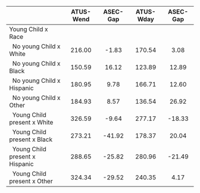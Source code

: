 
|                      |    ATUS-Wend |     ASEC-Gap |    ATUS-Wday |     ASEC-Gap |
| -------------------- | :----------: | :----------: | :----------: | :----------: |
| Young Child x Race   |              |              |              |              |
| &nbsp;&nbsp;No young Child x White |       216.00 |        -1.83 |       170.54 |         3.08 |
| &nbsp;&nbsp;No young Child x Black |       150.59 |        16.12 |       123.89 |        12.89 |
| &nbsp;&nbsp;No young Child x Hispanic |       180.95 |         9.78 |       166.71 |        12.60 |
| &nbsp;&nbsp;No young Child x Other |       184.93 |         8.57 |       136.54 |        26.92 |
| &nbsp;&nbsp;Young Child present x White |       326.59 |        -9.64 |       277.17 |       -18.33 |
| &nbsp;&nbsp;Young Child present x Black |       273.21 |       -41.92 |       178.37 |        20.04 |
| &nbsp;&nbsp;Young Child present x Hispanic |       288.65 |       -25.82 |       280.96 |       -21.49 |
| &nbsp;&nbsp;Young Child present x Other |       324.34 |       -29.52 |       240.35 |         4.17 |

